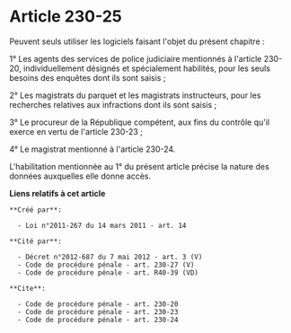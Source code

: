 # Article 230-25

Peuvent seuls utiliser les logiciels faisant l'objet du présent chapitre : 

1° Les agents des services de police judiciaire mentionnés à l'article 230-20, individuellement désignés et spécialement
habilités, pour les seuls besoins des enquêtes dont ils sont saisis ; 

2° Les magistrats du parquet et les magistrats instructeurs, pour les recherches relatives aux infractions dont ils sont
saisis ; 

3° Le procureur de la République compétent, aux fins du contrôle qu'il exerce en vertu de l'article 230-23 ; 

4° Le magistrat mentionné à l'article 230-24.

L'habilitation mentionnée au 1° du présent article précise la nature des données auxquelles elle donne accès.

**Liens relatifs à cet article**

	**Créé par**:

	  - Loi n°2011-267 du 14 mars 2011 - art. 14

	**Cité par**:

	  - Décret n°2012-687 du 7 mai 2012 - art. 3 (V)
	  - Code de procédure pénale - art. 230-27 (V)
	  - Code de procédure pénale - art. R40-39 (VD)

	**Cite**:

	  - Code de procédure pénale - art. 230-20
	  - Code de procédure pénale - art. 230-23
	  - Code de procédure pénale - art. 230-24
